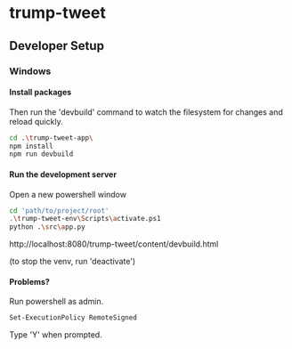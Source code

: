 # trump-tweet

## Developer Setup

### Windows

#### Install packages
Then run the 'devbuild' command to watch the filesystem for changes and reload quickly.
```bash
cd .\trump-tweet-app\
npm install
npm run devbuild
```

#### Run the development server
Open a new powershell window 
```bash
cd 'path/to/project/root'
.\trump-tweet-env\Scripts\activate.ps1
python .\src\app.py
```
http://localhost:8080/trump-tweet/content/devbuild.html

(to stop the venv, run 'deactivate')

#### Problems?
Run powershell as admin.
```bash
Set-ExecutionPolicy RemoteSigned 
```
Type 'Y' when prompted.



